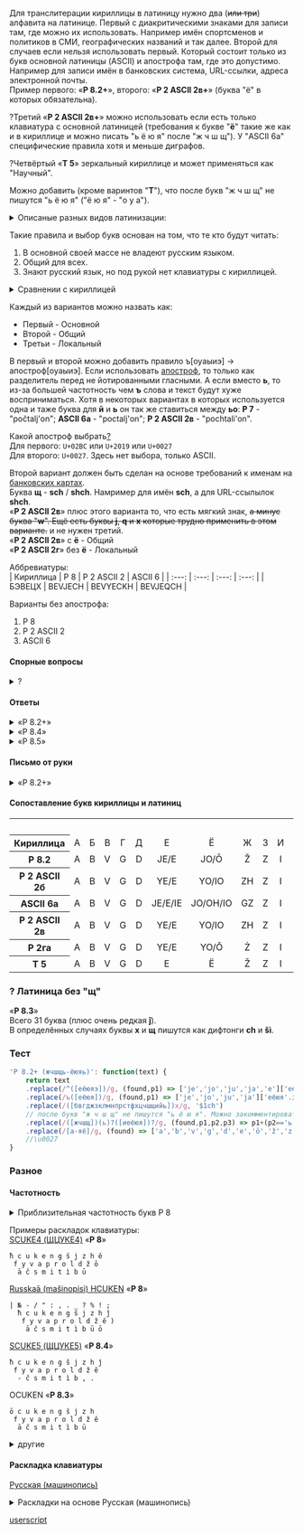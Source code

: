 Для транслитерации кириллицы в латиницу нужно два (~~или три~~) алфавита на латинице. Первый с диакритическими знаками для записи там, где можно их использовать. Например имён спортсменов и политиков в СМИ, географических названий и так далее. Второй для случаев если нельзя использовать первый. Который состоит только из букв основной латиницы (ASCII) и апострофа там, где это допустимо. Например для записи имён в банковских система, URL-ссылки, адреса электронной почты.  
Пример первого: «**Р 8.2+**», второго: «**Р 2 ASCII 2в+**» (буква "ё" в которых обязательна).

?Третий «**Р 2 ASCII 2в+**» можно использовать если есть только клавиатура с основной латиницей (требования к букве "**ё**" такие же как и в кириллице и можно писать "ь ё ю я" после "ж ч ш щ"). У "ASCII 6а" специфические правила хотя и меньше диграфов.

?Четвёртый «**Т 5**» зеркальный кириллице и может применяться как "Научный".

Можно добавить (кроме варинтов "**Т**"), что после букв "ж ч ш щ" не пишутся "ь ё ю я" ("ё ю я" - "о у а").

<details> 
  <summary>Описаные разных видов латинизации:</summary>

- ASCII - любые буквы из ASCII
- Т - одна буква кириллицы равна одной букве латиницы
- Р - романизация
- Р ASCII - латинизация по правилам английского языка
	
</details>

Такие правила и выбор букв основан на том, что те кто будут читать:
1. В основной своей массе не владеют русским языком.
2. Общий для всех.
3. Знают русский язык, но под рукой нет клавиатуры с кириллицей.

<details> 
  <summary>Сравнении с кириллицей</summary>

**Р 8.2**  
В тексте приблизительно на 1% больше букв, а объём в байта меньше на 45% в сравнении с кириллицей.
	
**ASCII 6а**  
В тексте приблизительно на 6% больше букв, а объём в байта меньше на 46% в сравнении с кириллицей.

**Р 2 ASCII 2в**  
В тексте приблизительно на 8% больше букв, а объём в байта меньше на 46% в сравнении с кириллицей.
	
</details>

Каждый из вариантов можно назвать как:
* Первый - Основной
* Второй - Общий
* Третьи - Локальный

В первый и второй можно добавить правило ъ[оуаыиэ] -> апостроф[оуаыиэ]. Если использовать [апостроф](https://en.wikipedia.org/wiki/Apostrophe#Unicode), то только как разделитель перед не йотированными гласными. А если вместо **ь**, то из-за большей частотность чем **ъ** слова и текст будут хуже восприниматься. Хотя в некоторых вариантах в которых используется одна и таже буква для **й** и **ь** он так же ставиться между **ьо**: **Р 7** - "počtalj'on"; **ASCII 6а** - "poctalj'on"; **Р 2 ASCII 2в** - "pochtali'on".

Какой апостроф выбрать[?](https://tedclancy.wordpress.com/2015/06/03/which-unicode-character-should-represent-the-english-apostrophe-and-why-the-unicode-committee-is-very-wrong/)  
Для первого: `U+02BC` или `U+2019` или `U+0027`  
Для второго: `U+0027`. Здесь нет выбора, только ASCII.

Второй вариант должен быть сделан на основе требований к именам на [банковских картах](https://stackoverflow.com/questions/2004532/credit-card-validation-can-card-name-contain-non-ascii-characters).  
Буква **щ** - **sch** / **shch**. Намример для имён **sch**, а для URL-ссылылок **shch**.  
«**Р 2 ASCII 2в**» плюс этого варианта то, что есть мягкий знак, ~~а минус буква "**w**". Ещё есть буквы **j**, **q** и **x** которые трудно применить в этом варианте.~~ и не нужен третий.  
«**Р 2 ASCII 2в**» с **ё** - Общий  
«**Р 2 ASCII 2г**» без **ё** - Локальный

Аббревиатуры:  
| Кириллица | Р 8 | Р 2 ASCII 2 | ASCII 6 |
| :---: | :---: | :---: | :---: |
| БЭВЕЦХ | BEVJECH | BEVYECKH | BEVJEQCH |

Варианты без апострофа:  
1. Р 8  
2. Р 2 ASCII 2  
3. ASCII 6

#### Спорные вопросы
<details>
  <summary>?</summary>
  
Для любого вида латиницы самые спорные вопросы:
- что использовать для буквы "**й**"
- что использовать для буквы "**х**"
- что использовать для буквы "**щ**"
- что использовать для буквы "**ы**"
- что использовать для буквы "**ь**"
- если используются йотированные гласные, то они  не пишутся в начале слова
- использовать или нет мягкие согласные
- после букв "**ж ч ш щ**" не пишутся "**ь ё ю я**"
- нужно ли использовать апостроф (для **ь** или **ъ**)
  
</details>

#### Ответы
<details>
  <summary>«Р 8.2+»</summary>
  
- для "й" в большинстве европейских и славянских языков используется "j"
- "х" после согласных, гласной "и" и "ь" - "сh" в остальных случаях "h". Так лучше смотрится "их" - "ich" / "ih"
- для "щ" - "ħ" лучше различается в тексте по сравнению с "ś ŝ ş" потому что не три одинаковые буквы с диакритикой или без, а только две
- для "ы" в большинстве славянских языков используется "y"
- для "ь" используется "ì" потому что лучше подходит для имён. Например "Darìā Natalìā". И лучше смотрится в конце слов в сравшнении с "î" očenì / očenî. Или другие производные буквы "i" например "î, ï". Минус этот буквы то, что в некоторых шрифтах трудно различать fì / fi - Sofìā / Sofiā
- йотированные гласные не пишутся в начале слов, а после твёрдого знака заменяют "ъе ъё ъю ъя" на "je jo ju ja"
- мягкие согласные не используют из-за малой их частотности и увеличения алфавита. Лучше использовать йотированные гласные "e ō ū ā" и мягкий знак "ì"
- после букв "ж ч ш щ" не пишутся "ь ё ю я". Легче читать
- для "ъ" используется "ĵ", а с физической клавиатуры набирается через AltGr + J или Ì. Хоть и частотность этого случая практически равна нулю лучше обойтись без апострофа который разделяет слово и ухудшает чтение. А апостроф оставить для ASCII варианта.

</details>

<details>
  <summary>«Р 8.4»</summary>

То же самое, что и «Р 8.2+», но  
Без "ō ū ā"  
Мягкость согласных обозначается буквой "ì"

</details>

<details>
  <summary>«Р 8.5»</summary>

? ж - ź, ĝ, j  
? х - h, x, h/ch, ch 

</details>

#### Письмо от руки

<details> 
  <summary>«Р 8.2+» </summary>

Буквы **ō ū ā ě č š ž ħ** пишутся с хвостиком и без диакритики  
**t** пишется с хвостиком и без черты  
**ì** как **ь** и без грависа  
**i** без точки  
**j** без точки
	
</details>

#### Сопоставление букв кириллицы и латиниц
<table>
   <tbody>
      <tr>
         <th colspan="34">Алфавит</th>
      </tr>
      <tr align=center>
         <th>Кириллица</th>
         <td>А</td>
         <td>Б</td>
         <td>В</td>
         <td>Г</td>
         <td>Д</td>
         <td>Е</td>
         <td>Ё</td>
         <td>Ж</td>
         <td>З</td>
         <td>И</td>
         <td>Й</td>
         <td>К</td>
         <td>Л</td>
         <td>М</td>
         <td>Н</td>
         <td>О</td>
         <td>П</td>
         <td>Р</td>
         <td>С</td>
         <td>Т</td>
         <td>У</td>
         <td>Ф</td>
         <td>Х</td>
         <td>Ц</td>
         <td>Ч</td>
         <td>Ш</td>
         <td>Щ</td>
         <td>Ъ</td>
         <td>Ы</td>
         <td>Ь</td>
         <td>Э</td>
         <td>Ю</td>
         <td>Я</td>
      </tr>
      <tr align=center>
         <th>Р 8.2</th>
         <td>A</td>
         <td>B</td>
         <td>V</td>
         <td>G</td>
         <td>D</td>
         <td>JE/E</td>
         <td>JO/Ō</td>
         <td>Ž</td>
         <td>Z</td>
         <td>I</td>
         <td>J</td>
         <td>K</td>
         <td>L</td>
         <td>M</td>
         <td>N</td>
         <td>O</td>
         <td>P</td>
         <td>R</td>
         <td>S</td>
         <td>T</td>
         <td>U</td>
         <td>F</td>
         <td>H/CH</td>
         <td>C</td>
         <td>Č</td>
         <td>Š</td>
         <td>Ħ</td>
         <td>Ĵ</td>
         <td>Y</td>
         <td>Ì</td>
         <td>E/Ě</td>
         <td>JU/Ū</td>
         <td>JA/Ā</td>
      </tr>
      <tr align=center>
         <th>Р 2 ASCII 2б</th>
         <td>A</td>
         <td>B</td>
         <td>V</td>
         <td>G</td>
         <td>D</td>
         <td>YE/E</td>
         <td>YO/IO</td>
         <td>ZH</td>
         <td>Z</td>
         <td>I</td>
         <td>Y</td>
         <td>K</td>
         <td>L</td>
         <td>M</td>
         <td>N</td>
         <td>O</td>
         <td>P</td>
         <td>R</td>
         <td>S</td>
         <td>T</td>
         <td>U</td>
         <td>F</td>
         <td>KH</td>
         <td>C</td>
         <td>CH</td>
         <td>SH</td>
         <td>SHCH</td>
         <td>-</td>
         <td>Y</td>
         <td>-</td>
         <td>E</td>
         <td>YU/IU</td>
         <td>YA/IA</td>
      </tr>
      <tr align=center>
         <th>ASCII 6а</th>
         <td>A</td>
         <td>B</td>
         <td>V</td>
         <td>G</td>
         <td>D</td>
         <td>JE/E/IE</td>
         <td>JO/OH/IO</td>
         <td>GZ</td>
         <td>Z</td>
         <td>I</td>
         <td>J</td>
         <td>K</td>
         <td>L</td>
         <td>M</td>
         <td>N</td>
         <td>O</td>
         <td>P</td>
         <td>R</td>
         <td>S</td>
         <td>T</td>
         <td>U</td>
         <td>F</td>
         <td>CH</td>
         <td>Q</td>
         <td>C</td>
         <td>X</td>
         <td>XH</td>
         <td>-</td>
         <td>Y</td>
         <td>J</td>
         <td>E/WE</td>
         <td>JU/UH/IU</td>
         <td>JA/AH/IA</td>
      </tr>
      <tr align=center>
         <th>Р 2 ASCII 2в</th>
         <td>A</td>
         <td>B</td>
         <td>V</td>
         <td>G</td>
         <td>D</td>
         <td>YE/E</td>
         <td>YO/IO</td>
         <td>ZH</td>
         <td>Z</td>
         <td>I</td>
         <td>Y</td>
         <td>K</td>
         <td>L</td>
         <td>M</td>
         <td>N</td>
         <td>O</td>
         <td>P</td>
         <td>R</td>
         <td>S</td>
         <td>T</td>
         <td>U</td>
         <td>F</td>
         <td>H/KH</td>
         <td>C</td>
         <td>CH</td>
         <td>SH</td>
         <td>SHH</td>
         <td>-</td>
         <td>Y</td>
         <td>I/E</td>
         <td>E/EU</td>
         <td>YU/IU</td>
         <td>YA/IA</td>
      </tr>
      <tr align=center>
         <th>Р 2га</th>
         <td>A</td>
         <td>B</td>
         <td>V</td>
         <td>G</td>
         <td>D</td>
         <td>YE/E</td>
         <td>YO/Ŏ</td>
         <td>Ż</td>
         <td>Z</td>
         <td>I</td>
         <td>Y</td>
         <td>K</td>
         <td>L</td>
         <td>M</td>
         <td>N</td>
         <td>O</td>
         <td>P</td>
         <td>R</td>
         <td>S</td>
         <td>T</td>
         <td>U</td>
         <td>F</td>
         <td>X</td>
         <td>C</td>
         <td>Ç</td>
         <td>Ş</td>
         <td>Ħ</td>
         <td>-</td>
         <td>Ȳ</td>
         <td>Ì</td>
         <td>E/Ê</td>
         <td>YU/Ŭ</td>
         <td>YA/Ă</td>
      </tr>
      <tr align=center>
         <th>Т 5</th>
         <td>A</td>
         <td>B</td>
         <td>V</td>
         <td>G</td>
         <td>D</td>
         <td>E</td>
         <td>Ë</td>
         <td>Ž</td>
         <td>Z</td>
         <td>I</td>
         <td>J</td>
         <td>K</td>
         <td>L</td>
         <td>M</td>
         <td>N</td>
         <td>O</td>
         <td>P</td>
         <td>R</td>
         <td>S</td>
         <td>T</td>
         <td>U</td>
         <td>F</td>
         <td>H</td>
         <td>C</td>
         <td>Č</td>
         <td>Š</td>
         <td>Ħ</td>
         <td>Ĵ</td>
         <td>Y</td>
         <td>Ì</td>
         <td>Ě</td>
         <td>Ū</td>
         <td>Ā</td>
      </tr>
   <tbody>
<table>

### ? Латиница без "щ"
«**Р 8.3**»  
Всего 31 буква (плюс очень редкая **ĵ**).  
В определённых случаях буквы **х** и **щ** пишутся как дифтонги **ch** и **šì**.

### Тест

```javascript
'Р 8.2+ (жчшщь-ёюяь)': function(text) {
	return text
	.replace(/^([еёюяэ])/g, (found,p1) => ['je','jo','ju','ja','e']['еёюяэ'.indexOf(p1)])
	.replace(/ъ([еёюя])/g, (found,p1) => ['je','jo','ju','ja']['еёюя'.indexOf(p1)])
	.replace(/([бвгджзклмнпрстфхцчшщийь])х/g, '$1ch')
	// после букв "ж ч ш щ" не пишутся "ь ё ю я". Можно закомментировать эту строку
	.replace(/([жчшщ])(ь)?([иеёюя])?/g, (found,p1,p2,p3) => p1+(p2=='ь'&&p3?'j':'')+(p3?'ieoua'['иеёюя'.indexOf(p3)]:''))
	.replace(/[а-яё]/g, (found) => ['a','b','v','g','d','e','ō','ž','z','i','j','k','l','m','n','o','p','r','s','t','u','f','h','c','č','š','ħ','ĵ','y','ì','ě','ū','ā']['абвгдеёжзийклмнопрстуфхцчшщъыьэюя'.indexOf(found)]);
	//\u0027
}
```

### Разное
	
#### Частотность
 <details>
  <summary>Приблизительная частотность букв Р 8</summary>

``` 
Буква	Ранг	%
o	1	10.726
a	2	9.168
e	3	8.281
n	4	6.482
t	5	6.422
i	6	6.203
s	7	5.109
l	8	4.487
v	9	4.194
r	10	4.117
k	11	3.651
m	12	3.478
d	13	2.927
p	14	2.895
u	15	2.844
ì	16	2.146
j	17	2.009
ā	18	1.751
č	19	1.712
y	20	1.619
b	21	1.568
z	22	1.539
g	23	1.476
ž	24	1.009
š	25	0.984
h	26	0.800
ō	27	0.648
c	28	0.611
ū	29	0.605
ħ	30	0.353
f	31	0.169
ě	32	0.015
		(306212)
```

</details>

Примеры раскладок клавиатуры:  
[SCUKE4 (ЩЦУКЕ4)](https://raw.githubusercontent.com/2k1dmg/c2l/main/files/RuSCUKE4.klc) «**Р 8**»

```
ħ c u k e n g š j z h ě
 f y v a p r o l d ž ō
  ā č s m i t ì b ū
```

[Russkaā (mašinopisì) HCUKEN](https://raw.githubusercontent.com/2k1dmg/c2l/main/files/RuHCUKENtw.klc) «**Р 8**»
```
| № - / " : , . _ ? % ! ;
  ħ c u k e n g š j z h ĵ
   f y v a p r o l d ž ě )
    ā č s m i t ì b ū ō
```	
[SCUKE5 (ЩЦУКЕ5)](https://raw.githubusercontent.com/2k1dmg/c2l/main/files/RuSCUKE5.klc) «**Р 8.4**»
```
ħ c u k e n g š j z h ĵ
 f y v a p r o l d ž ě
  - č s m i t ì b , .
```
	
OCUKEN «**Р 8.3**»
```
ō c u k e n g š j z h 
 f y v a p r o l d ž ě
  ā č s m i t ì b ū
```
	
<details>
  <summary>другие</summary>
  
[SCUKEN (ЩЦУКЕН)](https://raw.githubusercontent.com/2k1dmg/c2l/main/files/RuSCUKEN.klc) «**Р 2в**»

```
ŝ c u k e n g š y z x ê
 f î v a p r o l d ž ō
  ā č s m i t j b ū
```
 
[SCUKE2 (ЩЦУКЕ2)](https://raw.githubusercontent.com/2k1dmg/c2l/main/files/RuSCUKE2.klc) «**Р 2ва/б**»

```
ŝ c u k e n g š y z h ê
 f î v a p r o l d ž ō
  ā č s m i t j b ū
```

[SCUKE3 (ЩЦУКЕ3)](https://raw.githubusercontent.com/2k1dmg/c2l/main/files/RuSCUKE3.klc) «**Р 2ва/ба**»

```
  ź ŕ ď ś ń ľ ť
ŝ c u k e n g š y z h ê
 f î v a p r o l d ž ō
  ā č s m i t j b ū
```

[ECUKEN (ЭЦУКЕН)](https://raw.githubusercontent.com/2k1dmg/c2l/main/files/RuECUKEN.klc) «**Р 2б**»

```
ê c u k e n g š y z h
 f î v a p r o l d ž ō
  ā č s m i t j b ū
```
  
</details>
	
#### Раскладка клавиатуры
[Русская (машинопись)](https://ru.wikipedia.org/wiki/%D0%99%D0%A6%D0%A3%D0%9A%D0%95%D0%9D#%D0%A0%D1%83%D1%81%D1%81%D0%BA%D0%B0%D1%8F_(%D0%BC%D0%B0%D1%88%D0%B8%D0%BD%D0%BE%D0%BF%D0%B8%D1%81%D1%8C))

<details>
  <summary>Раскладки на основе Русская (машинопись)</summary>

**Татарская**
```
| № - / " : , . _ ? % ! ;
 й ө у к е н г ш ә з х ү
  ф ы в а п р о л д ң э
   я ч с м и т җ б ю һ
```

</details>
 
[userscript](https://greasyfork.org/scripts/21717)
